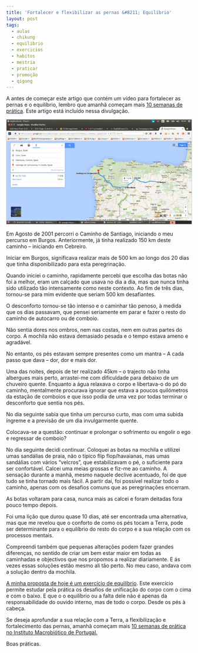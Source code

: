 ```yaml
---
title: 'Fortalecer e flexibilizar as pernas &#8211; Equilíbrio'
layout: post
tags:
  - aulas
  - chikung
  - equilibrio
  - exercicios
  - habitos
  - mestria
  - praticar
  - promoção
  - qigong
---
```

A antes de começar este artigo que contém um vídeo para fortalecer as pernas e o equilíbrio, lembro que amanhã começam mais [10 semanas de prática][1]. Este artigo está incluído nessa divulgação.


<p align="center"><img src="/pimagens/2015-01-05.jpg" style="border: 1px solid #ccc; padding: 0px; width: 600px"></p>


Em Agosto de 2001 percorri o Caminho de Santiago, iniciando o meu percurso em Burgos. Anteriormente, já tinha realizado 150 km deste caminho &#8211; iniciando em Cebreiro.

Iniciar em Burgos, significava realizar mais de 500 km ao longo dos 20 dias que tinha disponibilizado para esta peregrinação.

Quando iniciei o caminho, rapidamente percebi que escolha das botas não foi a melhor, eram um calçado que usava no dia a dia, mas que nunca tinha sido utilizado tão intensamente como neste contexto. Ao fim de três dias, tornou-se para mim evidente que seriam 500 km desafiantes.

O desconforto tornou-se tão intenso e o caminhar tão penoso, à medida que os dias passavam, que pensei seriamente em parar e fazer o resto do caminho de autocarro ou de comboio.

Não sentia dores nos ombros, nem nas costas, nem em outras partes do corpo. A mochila não estava demasiado pesada e o tempo estava ameno e agradável.

No entanto, os pés estavam sempre presentes como um mantra &#8211; A cada passo que dava – dor, dor e mais dor.

Uma das noites, depois de ter realizado 45km &#8211; o trajecto não tinha albergues mais perto, arrastei-me com dificuldade para debaixo de um chuveiro quente. Enquanto a água relaxava o corpo e libertava-o do pó do caminho, mentalmente procurava ignorar que estava a poucos quilómetros da estação de comboios e que isso podia de uma vez por todas terminar o desconforto que sentia nos pés.

No dia seguinte sabia que tinha um percurso curto, mas com uma subida íngreme e a previsão de um dia invulgarmente quente.

Colocava-se a questão: continuar e prolongar o sofrimento ou engolir o ego e regressar de comboio?

No dia seguinte decidi continuar. Coloquei as botas na mochila e utilizei umas sandálias de praia, não o típico flip flop/havaianas, mas umas sandálias com vários &#8220;velcros&#8221;, que estabilizavam o pé, o suficiente para ser confortável. Calcei uma meias grossas e fiz-me ao caminho. A sensação durante a manhã, mesmo naquele declive acentuado, foi de que tudo se tinha tornado mais fácil. A partir dai, foi possível realizar todo o caminho, apenas com os desafios comuns que as peregrinações encerram.

As botas voltaram para casa, nunca mais as calcei e foram deitadas fora pouco tempo depois.

Foi uma lição que durou quase 10 dias, até ser encontrada uma alternativa, mas que me revelou que o conforto de como os pés tocam a Terra, pode ser determinante para o equilíbrio do resto do corpo e a sua relação com os processos mentais.

Compreendi também que pequenas alterações podem fazer grandes diferenças, no sentido de criar um bem estar maior em todas as caminhadas e objectivos que nos propomos a realizar diariamente. E ás vezes essas soluções estão mesmo ali tão perto. No meu caso, andava com a solução dentro da mochila.

<a href="http://youtu.be/qf30z5xXKzA" target="_blank">A minha proposta de hoje é um exercício de equilíbrio</a>. Este exercício permite estudar pela prática os desafios de unificação do corpo com o cima e com o baixo. E que o o equilíbrio ou a falta dele não é apenas da responsabilidade do ouvido interno, mas de todo o corpo. Desde os pés à cabeça.

Se deseja aprofundar a sua relação com a Terra, a flexibilização e fortalecimento das pernas, amanhã começam mais [10 semanas de prática no Instituto Macrobiótico de Portugal. ][1]

Boas práticas.


 [1]: /aulas.html "Fortalecer as pernas"
 